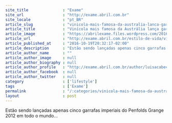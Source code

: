 ```yaml
---
site_title               : "Exame"
site_url                 : "http://exame.abril.com.br"
site_locale              : "pt_BR"
article_slug             : "vinicola-mais-famosa-da-australia-lanca-garrafa-de-uss-185-000"
article_title            : "Vinícola mais famosa da Austrália lança garrafa de US$ 185.000"
article_image            : "https://abrilexame.files.wordpress.com/2016/10/200867269-e1476916055209.jpg?quality=70&strip=all&w=1024"
article_url              : "http://exame.abril.com.br/estilo-de-vida/vinicola-mais-famosa-da-australia-lanca-garrafa-de-us-185-000/"
article_published_at     : "2016-10-19T20:32:17-02:00"
article_description      : "Estão sendo lançadas apenas cinco garrafas imperiais do Penfolds Grange 2012 em todo o mundo..."
article_author_name      : ""
article_author_image     : null
article_author_biography : null
article_author_profile   : "http://exame.abril.com.br/author/luisacabeceiro/"
article_author_facebook  : null
article_author_twitter   : null
category                 : ['lifestyle']
tags                     : ['Exame']
permalink                : "/:categories/vinicola-mais-famosa-da-australia-lanca-garrafa-de-uss-185-000/"
layout                   : post
---
```


Estão sendo lançadas apenas cinco garrafas imperiais do Penfolds Grange 2012 em todo o mundo...
